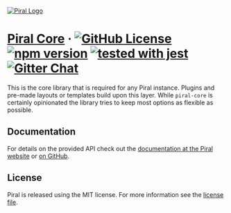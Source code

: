 [![Piral Logo](https://github.com/smapiot/piral/raw/master/docs/assets/logo.png)](https://piral.io)

# [Piral Core](https://piral.io) &middot; [![GitHub License](https://img.shields.io/badge/license-MIT-blue.svg)](https://github.com/smapiot/piral/blob/master/LICENSE) [![npm version](https://img.shields.io/npm/v/piral-core.svg?style=flat)](https://www.npmjs.com/package/piral-core) [![tested with jest](https://img.shields.io/badge/tested_with-jest-99424f.svg)](https://jestjs.io) [![Gitter Chat](https://badges.gitter.im/gitterHQ/gitter.png)](https://gitter.im/piral-io/community)

This is the core library that is required for any Piral instance. Plugins and pre-made layouts or templates build upon this layer. While `piral-core` is certainly opinionated the library tries to keep most options as flexible as possible.

## Documentation

For details on the provided API check out the [documentation at the Piral website](https://docs.piral.io) or [on GitHub](https://github.com/smapiot/piral/tree/master/docs).

## License

Piral is released using the MIT license. For more information see the [license file](./LICENSE).
